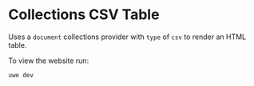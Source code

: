 # Collections CSV Table

Uses a `document` collections provider with `type` of `csv` to render an HTML table.

To view the website run:

```
uwe dev
```
